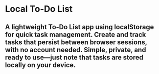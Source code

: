 # Local To-Do List

##  A lightweight To-Do List app using localStorage for quick task management. Create and track tasks that persist between browser sessions, with no account needed. Simple, private, and ready to use—just note that tasks are stored locally on your device. 

